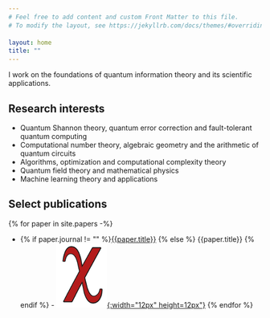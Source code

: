 ```yaml
---
# Feel free to add content and custom Front Matter to this file.
# To modify the layout, see https://jekyllrb.com/docs/themes/#overriding-theme-defaults

layout: home
title: ""
---
```


I work on the foundations of quantum information theory and its scientific applications. 

## Research interests

- Quantum Shannon theory, quantum error correction and fault-tolerant quantum computing
- Computational number theory, algebraic geometry and the arithmetic of quantum circuits
- Algorithms, optimization and computational complexity theory
- Quantum field theory and mathematical physics
- Machine learning theory and applications

## Select publications

{% for paper in site.papers -%}
- {% if paper.journal != "" %}[{{paper.title}}]({{paper.journal}}) {% else %} {{paper.title}} {% endif %} - [![arXiv](/png/arXiv.png){:width="12px" height=12px"}](https://arxiv.org/abs/{{paper.arxiv}})
{% endfor %}
